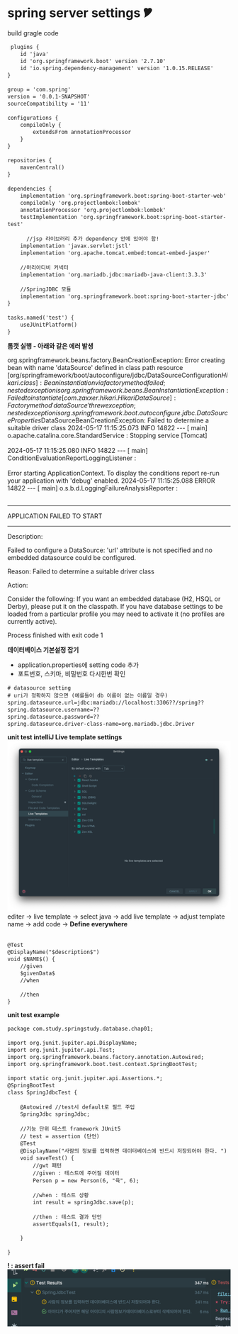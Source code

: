 # spring server settings 🎔
build gragle code

```
 plugins {
    id 'java'
    id 'org.springframework.boot' version '2.7.10'
    id 'io.spring.dependency-management' version '1.0.15.RELEASE'
}

group = 'com.spring'
version = '0.0.1-SNAPSHOT'
sourceCompatibility = '11'

configurations {
    compileOnly {
        extendsFrom annotationProcessor
    }
}

repositories {
    mavenCentral()
}

dependencies {
    implementation 'org.springframework.boot:spring-boot-starter-web'
    compileOnly 'org.projectlombok:lombok'
    annotationProcessor 'org.projectlombok:lombok'
    testImplementation 'org.springframework.boot:spring-boot-starter-test'
    
      //jsp 라이브러리 추가 dependency 안에 있어야 함!
    implementation 'javax.servlet:jstl'
    implementation 'org.apache.tomcat.embed:tomcat-embed-jasper'

    //마리아디비 커넥터
    implementation 'org.mariadb.jdbc:mariadb-java-client:3.3.3'

    //SpringJDBC 모듈
    implementation 'org.springframework.boot:spring-boot-starter-jdbc'
}

tasks.named('test') {
    useJUnitPlatform()
}
```

**톰캣 실행 - 아래와 같은 에러 발생**

org.springframework.beans.factory.BeanCreationException: Error creating bean with name 'dataSource' defined in class path resource [org/springframework/boot/autoconfigure/jdbc/DataSourceConfiguration$Hikari.class]: Bean instantiation via factory method failed; nested exception is org.springframework.beans.BeanInstantiationException: Failed to instantiate [com.zaxxer.hikari.HikariDataSource]: Factory method 'dataSource' threw exception; nested exception is org.springframework.boot.autoconfigure.jdbc.DataSourceProperties$DataSourceBeanCreationException: Failed to determine a suitable driver class
2024-05-17 11:15:25.073  INFO 14822 --- [           main] o.apache.catalina.core.StandardService   : Stopping service [Tomcat]
<br><br>
2024-05-17 11:15:25.080  INFO 14822 --- [           main] ConditionEvaluationReportLoggingListener :
<br><br>
Error starting ApplicationContext. To display the conditions report re-run your application with 'debug' enabled.
2024-05-17 11:15:25.088 ERROR 14822 --- [           main] o.s.b.d.LoggingFailureAnalysisReporter   :
<br><br>
***************************
APPLICATION FAILED TO START
***************************

Description:

Failed to configure a DataSource: 'url' attribute is not specified and no embedded datasource could be configured.

Reason: Failed to determine a suitable driver class


Action:

Consider the following:
If you want an embedded database (H2, HSQL or Derby), please put it on the classpath.
If you have database settings to be loaded from a particular profile you may need to activate it (no profiles are currently active).


Process finished with exit code 1

**데이터베이스 기본설정 잡기**
* application.properties에 setting code 추가
* 포트번호, 스키마, 비밀번호 다시한번 확인
```angular2html
# datasource setting
# uri가 정확하지 않으면 (예를들어 db 이름이 없는 이름일 경우)
spring.datasource.url=jdbc:mariadb://localhost:3306??/spring??
spring.datasource.username=??
spring.datasource.password=??
spring.datasource.driver-class-name=org.mariadb.jdbc.Driver
```
**unit test intelliJ Live template settings**
![img.png](img.png)
editer -> live template -> select java -> add live template -> adjust template name -> add code -> **Define everywhere**
```angular2html

@Test
@DisplayName("$description$")
void $NAME$() {
    //given
    $givenData$
    //when
    
    //then
}
```



**unit test example**
```angular2html
package com.study.springstudy.database.chap01;

import org.junit.jupiter.api.DisplayName;
import org.junit.jupiter.api.Test;
import org.springframework.beans.factory.annotation.Autowired;
import org.springframework.boot.test.context.SpringBootTest;

import static org.junit.jupiter.api.Assertions.*;
@SpringBootTest
class SpringJdbcTest {

    @Autowired //test시 default로 필드 주입
    SpringJdbc springJdbc;

    //기능 단위 테스트 framework JUnit5
    // test = assertion (단언)
    @Test
    @DisplayName("사람의 정보를 입력하면 데이터베이스에 반드시 저장되어야 한다. ")
    void saveTest() {
        //gwt 패턴
        //given : 테스트에 주어질 데이터
        Person p = new Person(6, "육", 6);

        //when : 테스트 상황
        int result = springJdbc.save(p);

        //then : 테스트 결과 단언
        assertEquals(1, result);

    }

}

```
**! : assert fail** 
![img_1.png](img_1.png)